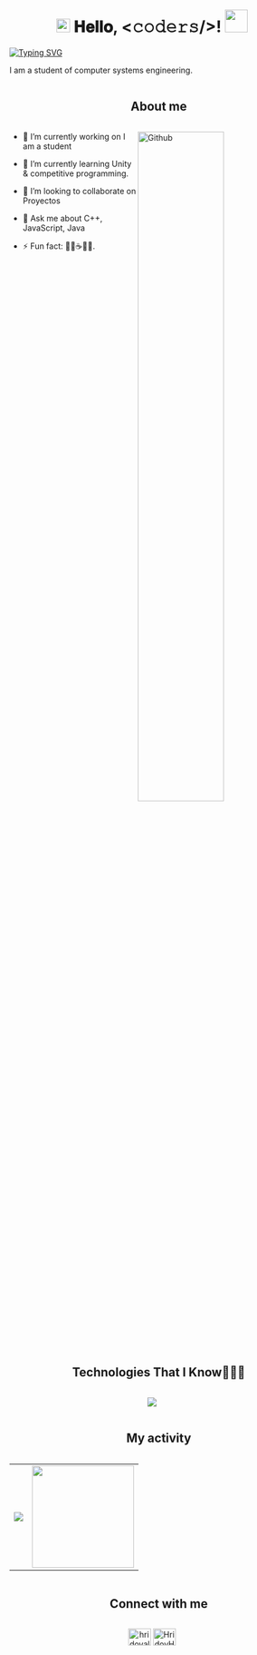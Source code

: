 <h1 align="center">
  <img src="GIF/Earth.gif" width="24px">
  𝐇𝐞𝐥𝐥𝐨, &lt;𝚌𝚘𝚍𝚎𝚛𝚜/&gt;!
 
  <img src="GIF/Hi.gif" width="40px" />
</h1

[![Typing SVG](https://readme-typing-svg.herokuapp.com?font=Architects+Daughter&color=68c3b7&size=35&lines=Hey!+I'm+Judith)](https://git.io/typing-svg)

I am a student of computer systems engineering.
  

<div id="user-content-toc">
  <ul align="center">
    <summary><h2 style="display: inline-block">About me</h2></summary>
  </ul>
</div>

<img width="55%" align="right" alt="Github" src="https://raw.githubusercontent.com/onimur/.github/master/.resources/git-header.svg" />

- 🔭 I’m currently working on I am a student
  
- 🌱 I’m currently learning Unity & competitive programming. 
  
- 👯 I’m looking to collaborate on Proyectos
  
- 💬 Ask me about C++, JavaScript, Java
  
- ⚡ Fun fact: 🐾💐☕🎹🎶.


<!--h1 without bottom border-->
<div id="user-content-toc">
  <ul align="center">
    <summary><h2 style="display: inline-block">Technologies That I Know👨🏻‍💻</h2></summary>
  </ul>
</div>
<p align="center">
  <a href="https://skillicons.dev">
    <img src="https://skillicons.dev/icons?i=css,discord,postgres,prisma,figma,github,html,java,js,mysql,nextjs,nodejs,py,cpp,cs,react,tailwind,vscode,unity&perline=14" />
  </a>
</p>

<div id="user-content-toc">
  <ul align="center">
    <summary><h2 style="display: inline-block">My activity</h2></summary>
  </ul>
</div>
<!--- stats & Trophy (start) -->
<p align="center">
  <!--- stats (start) -->
<table align="center">
<tr border="none">
<td align="center">
  
  <img  align="center"  src="https://github-readme-stats.vercel.app/api?username=JudithMart&theme=radical&show_icons=true&count_private=true" />
</td>
<td align="center">
 <a href="https://github.com/Adityakanoi2001">
    <img height="180em" src="https://github-readme-stats-eight-theta.vercel.app/api/top-langs/?username=JudithMart&layout=compact&langs_count=8&theme=radical"/>
  </a>
</td>


</tr>
</table>
<!--- stats (end) -->
<div id="user-content-toc">
  <ul align="center">
    <summary><h2 style="display: inline-block">Connect with me</h2></summary>
  </ul>
</div>

<p align="center">
<a href="https://www.instagram.com/lajudimar/" target="blank"><img align="center" src="https://raw.githubusercontent.com/rahuldkjain/github-profile-readme-generator/master/src/images/icons/Social/instagram.svg" alt="hridoyalhazard" height="30" width="40" /></a>
<a href="https://www.linkedin.com/in/aguimartinezg/" target="blank"><img align="center" src="https://raw.githubusercontent.com/Iwi4a/iwi4a/master/assets/linkedin.svg" alt="HridoyHazard" height="30" width="40" /></a>
</p>




